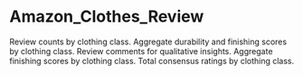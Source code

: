 # Amazon_Clothes_Review

Review counts by clothing class.
Aggregate durability and finishing scores by clothing class.
Review comments for qualitative insights.
Aggregate finishing scores by clothing class.
Total consensus ratings by clothing class.

